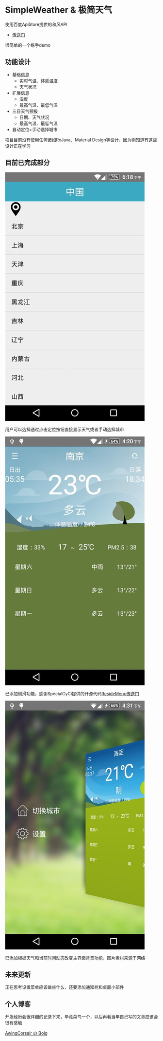 # SimpleWeather & 极简天气

使用百度ApiStore提供的和风API
*   [传送门](http://apistore.baidu.com/apiworks/servicedetail/478.html/)

很简单的一个练手demo

## 功能设计

*   基础信息
    *   实时气温、体感温度
    *   天气状况
*   扩展信息
    *   湿度
    *   最高气温、最低气温
*   三日天气预报
    *   日期、天气状况
    *   最高气温、最低气温
*   自动定位+手动选择城市

项目目前没有使用任何诸如RxJava、Material Design等设计，因为刚知道有这些设计正在学习

## 目前已完成部分

![pic1](https://github.com/AwingCorsair/SimpleWeather/blob/master/pic/choose.jpg)

用户可以选择通过点击定位按钮直接显示天气或者手动选择城市

![pic2](https://github.com/AwingCorsair/SimpleWeather/blob/master/pic/day_main.jpg)

已添加侧滑功能，感谢SpecialCyCi提供的开源代码[ResideMenu传送门](https://github.com/SpecialCyCi/AndroidResideMenu/)

![pic3](https://github.com/AwingCorsair/SimpleWeather/blob/master/pic/day_slide.jpg)

已添加根据天气和当前时间动态改变主界面背景功能，图片素材来源于网络

## 未来更新

正在思考设置菜单应该做些什么，还要添加通知栏和桌面小部件

## 个人博客

开发经历会很详细的记录下来，毕竟菜鸟一个，以后再看当年自己写的文章应该会很有感触

[AwingCorsair の Bolg](awingcorsair.github.io/)


